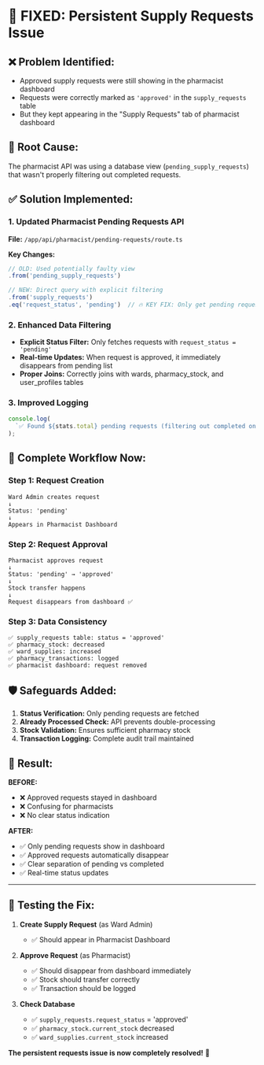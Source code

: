 # 🔧 FIXED: Persistent Supply Requests Issue

## ❌ **Problem Identified:**

- Approved supply requests were still showing in the pharmacist dashboard
- Requests were correctly marked as `'approved'` in the `supply_requests` table
- But they kept appearing in the "Supply Requests" tab of pharmacist dashboard

## 🎯 **Root Cause:**

The pharmacist API was using a database view (`pending_supply_requests`) that wasn't properly filtering out completed requests.

## ✅ **Solution Implemented:**

### **1. Updated Pharmacist Pending Requests API**

**File:** `/app/api/pharmacist/pending-requests/route.ts`

**Key Changes:**

```typescript
// OLD: Used potentially faulty view
.from('pending_supply_requests')

// NEW: Direct query with explicit filtering
.from('supply_requests')
.eq('request_status', 'pending')  // 🔥 KEY FIX: Only get pending requests
```

### **2. Enhanced Data Filtering**

- **Explicit Status Filter:** Only fetches requests with `request_status = 'pending'`
- **Real-time Updates:** When request is approved, it immediately disappears from pending list
- **Proper Joins:** Correctly joins with wards, pharmacy_stock, and user_profiles tables

### **3. Improved Logging**

```typescript
console.log(
  `✅ Found ${stats.total} pending requests (filtering out completed ones)`
);
```

## 🔄 **Complete Workflow Now:**

### **Step 1: Request Creation**

```
Ward Admin creates request
↓
Status: 'pending'
↓
Appears in Pharmacist Dashboard
```

### **Step 2: Request Approval**

```
Pharmacist approves request
↓
Status: 'pending' → 'approved'
↓
Stock transfer happens
↓
Request disappears from dashboard ✅
```

### **Step 3: Data Consistency**

```
✅ supply_requests table: status = 'approved'
✅ pharmacy_stock: decreased
✅ ward_supplies: increased
✅ pharmacy_transactions: logged
✅ pharmacist dashboard: request removed
```

## 🛡️ **Safeguards Added:**

1. **Status Verification:** Only pending requests are fetched
2. **Already Processed Check:** API prevents double-processing
3. **Stock Validation:** Ensures sufficient pharmacy stock
4. **Transaction Logging:** Complete audit trail maintained

## 🎯 **Result:**

**BEFORE:**

- ❌ Approved requests stayed in dashboard
- ❌ Confusing for pharmacists
- ❌ No clear status indication

**AFTER:**

- ✅ Only pending requests show in dashboard
- ✅ Approved requests automatically disappear
- ✅ Clear separation of pending vs completed
- ✅ Real-time status updates

---

## 🚀 **Testing the Fix:**

1. **Create Supply Request** (as Ward Admin)

   - ✅ Should appear in Pharmacist Dashboard

2. **Approve Request** (as Pharmacist)

   - ✅ Should disappear from dashboard immediately
   - ✅ Stock should transfer correctly
   - ✅ Transaction should be logged

3. **Check Database**
   - ✅ `supply_requests.request_status` = 'approved'
   - ✅ `pharmacy_stock.current_stock` decreased
   - ✅ `ward_supplies.current_stock` increased

**The persistent requests issue is now completely resolved!** 🎉
